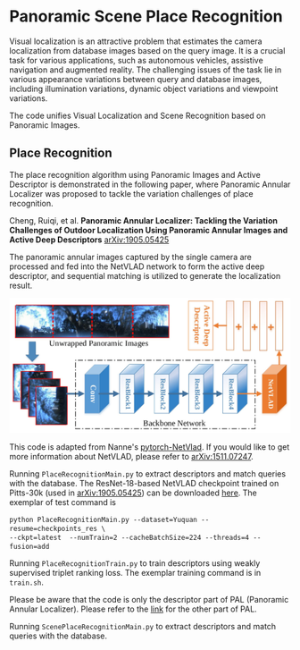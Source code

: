 # Panoramic Scene Place Recognition

Visual localization is an attractive problem that estimates the camera localization from database images based on the query image. It is a crucial task for various applications, such as autonomous vehicles, assistive navigation and augmented reality. The challenging issues of the task lie in various appearance variations between query and database images, including illumination variations, dynamic object variations and viewpoint variations.

The code unifies Visual Localization and Scene Recognition based on Panoramic Images.

## Place Recognition
The place recognition algorithm using Panoramic Images and Active Descriptor is demonstrated in the following paper, where Panoramic Annular Localizer was proposed to tackle the variation challenges of place recognition.

Cheng, Ruiqi, et al. **Panoramic Annular Localizer: Tackling the Variation Challenges of Outdoor Localization Using Panoramic Annular Images and Active Deep Descriptors** [arXiv:1905.05425](https://arxiv.org/abs/1905.05425) 

 The panoramic annular images captured by the single camera are processed and fed into the NetVLAD network to form the active deep descriptor, and sequential matching is utilized to generate the localization result.

![Place Recognition with Panoramic Images and Active Descriptors](PAL.jpg)

This code is adapted from Nanne's [pytorch-NetVlad](https://github.com/Nanne/pytorch-NetVlad). If you would like to get more information about NetVLAD, please refer to [arXiv:1511.07247](https://arxiv.org/abs/1511.07247).

Running `PlaceRecognitionMain.py` to extract descriptors and match queries with the database. The ResNet-18-based NetVLAD checkpoint trained on Pitts-30k (used in [arXiv:1905.05425](https://arxiv.org/abs/1905.05425)) can be downloaded [here](https://drive.google.com/open?id=1F6AZ6Z_5Qa5pxDX8T5hHWxMNRyxQ3O6I). The exemplar of test command is

```angular2
python PlaceRecognitionMain.py --dataset=Yuquan --resume=checkpoints_res \
--ckpt=latest  --numTrain=2 --cacheBatchSize=224 --threads=4 --fusion=add
```

Running `PlaceRecognitionTrain.py` to train descriptors using weakly supervised triplet ranking loss. The exemplar training command is in `train.sh`.

Please be aware that the code is only the descriptor part of PAL (Panoramic Annular Localizer). Please refer to the [link](https://github.com/chengricky/PAL) for the other part of PAL. 
 
Running `ScenePlaceRecognitionMain.py` to extract descriptors and match queries with the database. 
